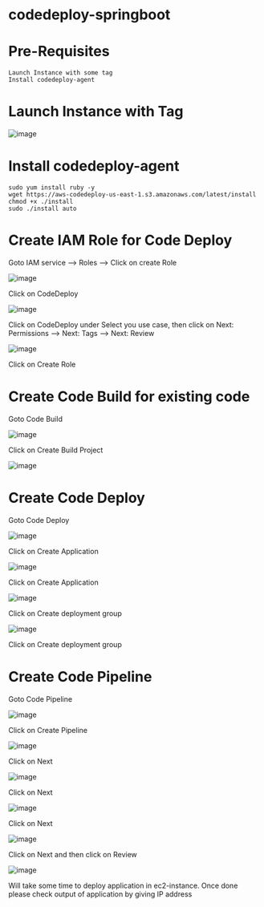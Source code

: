 # codedeploy-springboot

# Pre-Requisites
    Launch Instance with some tag
    Install codedeploy-agent
# Launch Instance with Tag   
  ![image](https://user-images.githubusercontent.com/58024415/110238397-6ce15d80-7f67-11eb-8252-f66ea1abafb8.png)
# Install codedeploy-agent
    sudo yum install ruby -y
    wget https://aws-codedeploy-us-east-1.s3.amazonaws.com/latest/install
    chmod +x ./install
    sudo ./install auto
# Create IAM Role for Code Deploy
  Goto IAM service  -->  Roles  --> Click on create Role

  ![image](https://user-images.githubusercontent.com/58024415/110237776-d0698c00-7f63-11eb-9ffc-b258b2c11700.png)

  Click on CodeDeploy
  
  ![image](https://user-images.githubusercontent.com/58024415/110237814-0f97dd00-7f64-11eb-883e-e6a4f10d9773.png)
 
  Click on CodeDeploy under Select you use case, then click on Next: Permissions --> Next: Tags  --> Next: Review
  
  ![image](https://user-images.githubusercontent.com/58024415/110237882-761cfb00-7f64-11eb-9c3e-02fcfbe64541.png)

  Click on Create Role
# Create Code Build for existing code
  Goto Code Build
  
  ![image](https://user-images.githubusercontent.com/58024415/110230955-aa7bc180-7f3a-11eb-9877-61cda3283238.png)
  
  Click on Create Build Project
  
  ![image](https://user-images.githubusercontent.com/58024415/110231256-a355b300-7f3c-11eb-98cd-25f4ed904b2d.png)
# Create Code Deploy
  Goto Code Deploy
  
  ![image](https://user-images.githubusercontent.com/58024415/110238099-9bf6cf80-7f65-11eb-94f3-e7d9f7fec297.png)

  Click on Create Application
  
  ![image](https://user-images.githubusercontent.com/58024415/110238115-b7fa7100-7f65-11eb-9e18-0bf4a1aeb4a2.png)
  
  Click on Create Application
  
  ![image](https://user-images.githubusercontent.com/58024415/110238270-c301d100-7f66-11eb-8ff9-a08e0042f080.png)

  Click on Create deployment group
  
  ![image](https://user-images.githubusercontent.com/58024415/110238632-baaa9580-7f68-11eb-805e-fe92d10e38e0.png)

  Click on Create deployment group
  
# Create Code Pipeline
  Goto Code Pipeline
  
  ![image](https://user-images.githubusercontent.com/58024415/110238703-19700f00-7f69-11eb-90a6-d349ff35f5d7.png)

  Click on Create Pipeline
  
  ![image](https://user-images.githubusercontent.com/58024415/110238746-46bcbd00-7f69-11eb-9de6-a18db092878b.png)

  Click on Next
  
  ![image](https://user-images.githubusercontent.com/58024415/110238785-8683a480-7f69-11eb-9327-52820c7ec436.png)

  Click on Next
  
  ![image](https://user-images.githubusercontent.com/58024415/110239590-ce0c2f80-7f6d-11eb-9084-dde5fd8ff670.png)

  Click on Next
  
  ![image](https://user-images.githubusercontent.com/58024415/110239609-e1b79600-7f6d-11eb-9b0f-67af3e02e378.png)

  Click on Next and then click on Review
  
  ![image](https://user-images.githubusercontent.com/58024415/110239636-fa27b080-7f6d-11eb-9552-98684f61b4ec.png)

  Will take some time to deploy application in ec2-instance. Once done please check output of application by giving IP address
  
  
